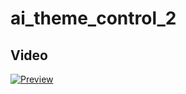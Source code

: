 # ai_theme_control_2

## Video
<a href="{video/robowar.mp4}" title="Link to video"><img src="{video/prewview.png}" alt="Preview" /></a>

